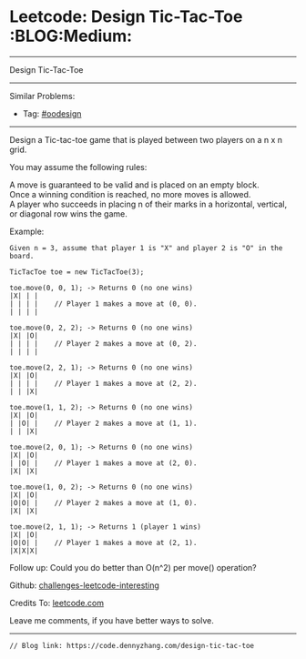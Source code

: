 
# Leetcode: Design Tic-Tac-Toe     :BLOG:Medium:

---

Design Tic-Tac-Toe  

---

Similar Problems:  

-   Tag: [#oodesign](https://code.dennyzhang.com/tag/oodesign)

---

Design a Tic-tac-toe game that is played between two players on a n x n grid.  

You may assume the following rules:  

A move is guaranteed to be valid and is placed on an empty block.  
Once a winning condition is reached, no more moves is allowed.  
A player who succeeds in placing n of their marks in a horizontal, vertical, or diagonal row wins the game.  

Example:  

    Given n = 3, assume that player 1 is "X" and player 2 is "O" in the board.
    
    TicTacToe toe = new TicTacToe(3);
    
    toe.move(0, 0, 1); -> Returns 0 (no one wins)
    |X| | |
    | | | |    // Player 1 makes a move at (0, 0).
    | | | |
    
    toe.move(0, 2, 2); -> Returns 0 (no one wins)
    |X| |O|
    | | | |    // Player 2 makes a move at (0, 2).
    | | | |
    
    toe.move(2, 2, 1); -> Returns 0 (no one wins)
    |X| |O|
    | | | |    // Player 1 makes a move at (2, 2).
    | | |X|
    
    toe.move(1, 1, 2); -> Returns 0 (no one wins)
    |X| |O|
    | |O| |    // Player 2 makes a move at (1, 1).
    | | |X|
    
    toe.move(2, 0, 1); -> Returns 0 (no one wins)
    |X| |O|
    | |O| |    // Player 1 makes a move at (2, 0).
    |X| |X|
    
    toe.move(1, 0, 2); -> Returns 0 (no one wins)
    |X| |O|
    |O|O| |    // Player 2 makes a move at (1, 0).
    |X| |X|
    
    toe.move(2, 1, 1); -> Returns 1 (player 1 wins)
    |X| |O|
    |O|O| |    // Player 1 makes a move at (2, 1).
    |X|X|X|

Follow up: Could you do better than O(n^2) per move() operation?  

Github: [challenges-leetcode-interesting](https://github.com/DennyZhang/challenges-leetcode-interesting/tree/master/problems/design-tic-tac-toe)  

Credits To: [leetcode.com](https://leetcode.com/problems/design-tic-tac-toe/description/)  

Leave me comments, if you have better ways to solve.  

---

    // Blog link: https://code.dennyzhang.com/design-tic-tac-toe


